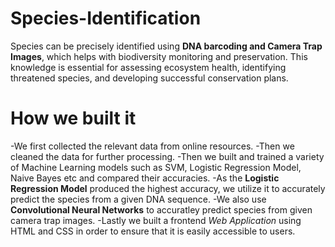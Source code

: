 # Species-Identification
Species can be precisely identified using **DNA barcoding and Camera Trap Images**, which helps with biodiversity monitoring and preservation. This knowledge is essential for assessing ecosystem health, identifying threatened species, and developing successful conservation plans.

# How we built it
-We first collected the relevant data from online resources.
-Then we cleaned the data for further processing.
-Then we built and trained a variety of Machine Learning models such as SVM, Logistic Regression Model, Naive Bayes etc and compared their accuracies.
-As the **Logistic Regression Model** produced the highest accuracy, we utilize it to accurately predict the species from a given DNA sequence. 
-We also use **Convolutional Neural Networks** to accuratley predict species from given camera trap images.
-Lastly we built a frontend *Web Application* using HTML and CSS in order to ensure that it is easily accessible to users.
